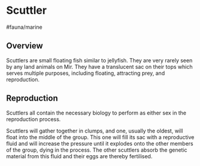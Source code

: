 # Scuttler
#fauna/marine 

## Overview
Scuttlers are small floating fish similar to jellyfish. They are very rarely seen by any land animals on Mir. They have a translucent sac on their tops which serves multiple purposes, including floating, attracting prey, and reproduction.

## Reproduction
Scuttlers all contain the necessary biology to perform as either sex in the reproduction process.

Scuttlers will gather together in clumps, and one, usually the oldest, will float into the middle of the group. This one will fill its sac with a reproductive fluid and will increase the pressure until it explodes onto the other members of the group, dying in the process. The other scuttlers absorb the genetic material from this fluid and their eggs are thereby fertilised.